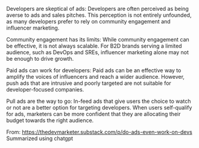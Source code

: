 Developers are skeptical of ads:
Developers are often perceived as being averse to ads and sales pitches.
This perception is not entirely unfounded, as many developers prefer to rely on community engagement and influencer marketing.

Community engagement has its limits:
While community engagement can be effective, it is not always scalable.
For B2D brands serving a limited audience, such as DevOps and SREs, influencer marketing alone may not be enough to drive growth.

Paid ads can work for developers:
Paid ads can be an effective way to amplify the voices of influencers and reach a wider audience.
However, push ads that are intrusive and poorly targeted are not suitable for developer-focused companies.

Pull ads are the way to go:
In-feed ads that give users the choice to watch or not are a better option for targeting developers.
When users self-qualify for ads, marketers can be more confident that they are allocating their budget towards the right audience.

From: https://thedevmarketer.substack.com/p/do-ads-even-work-on-devs
Summarized using chatgpt